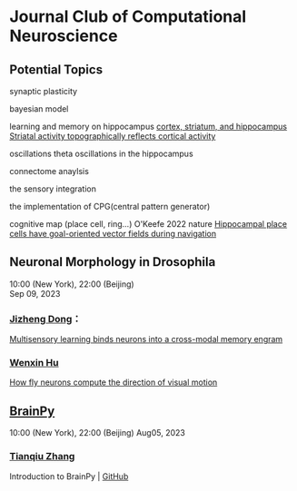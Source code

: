 


# Journal Club of Computational Neuroscience





## Potential Topics

synaptic plasticity

bayesian model

learning and memory on hippocampus
    [cortex, striatum, and hippocampus Striatal activity topographically reflects cortical activity](https://www.nature.com/articles/s41586-020-03166-8)

oscillations theta oscillations in the hippocampus

connectome anaylsis

the sensory integration

the implementation of CPG(central pattern generator)

cognitive map (place cell, ring...) 
    O'Keefe 2022 nature [Hippocampal place cells have goal-oriented vector fields during navigation](https://www.nature.com/articles/s41586-022-04913-9) 



## Neuronal Morphology in Drosophila

10:00 (New York), 22:00 (Beijing)  
Sep 09, 2023 


### [Jizheng Dong](https://lengyuner.github.io/)： 
[Multisensory learning binds neurons into a cross-modal memory engram](https://www.nature.com/articles/s41586-023-06013-8)
 

### [Wenxin Hu](https://libi.engin.umich.edu/profile/1099/) 
[How fly neurons compute the direction of visual motion](https://link.springer.com/article/10.1007/s00359-019-01375-9)





## [BrainPy](https://brainpy.readthedocs.io/en/latest/)
10:00 (New York), 22:00 (Beijing) 
Aug05, 2023

### [Tianqiu Zhang](https://ztqakita.github.io/)

Introduction to BrainPy | [GitHub](https://github.com/brainpy/BrainPy)






